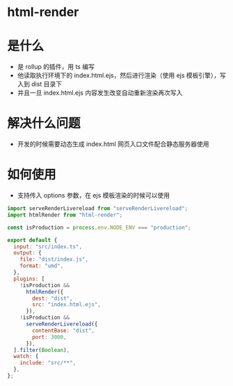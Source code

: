 # html-render

# 是什么

- 是 rollup 的插件，用 ts 编写
- 他读取执行环境下的 index.html.ejs，然后进行渲染（使用 ejs 模板引擎），写入到 dist 目录下
- 并且一旦 index.html.ejs 内容发生改变自动重新渲染再次写入

# 解决什么问题

- 开发的时候需要动态生成 index.html 网页入口文件配合静态服务器使用

# 如何使用

- 支持传入 options 参数，在 ejs 模板渲染的时候可以使用

```js
import serveRenderLivereload from "serveRenderLivereload";
import htmlRender from "html-render";

const isProduction = process.env.NODE_ENV === "production";

export default {
  input: "src/index.ts",
  output: {
    file: "dist/index.js",
    format: "umd",
  },
  plugins: [
    !isProduction &&
      htmlRender({
        dest: "dist",
        src: "index.html.ejs",
      }),
    !isProduction &&
      serveRenderLivereload({
        contentBase: "dist",
        port: 3000,
      }),
  ].filter(Boolean),
  watch: {
    include: "src/**",
  },
};
```
